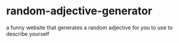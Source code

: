 # random-adjective-generator
a funny website that generates a random adjective for you to use to describe yourself
